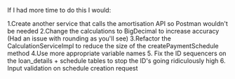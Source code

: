 If I had more time to do this I would:

1.Create another service that calls the amortisation API so Postman wouldn't be needed
2.Change the calculations to BigDecimal to increase accuracy (Had an issue with rounding as you'll see)
3.Refactor the CalculationServiceImpl to reduce the size of the createPaymentSchedule method
4.Use more appropriate variable names
5. Fix the ID sequencers on the loan_details + schedule tables to stop the ID's going ridiculously high
6. Input validation on schedule creation request
